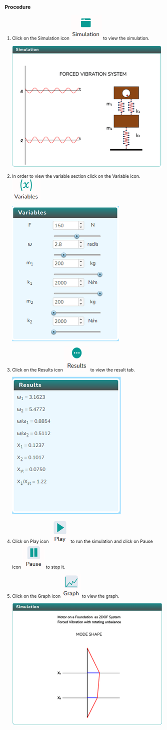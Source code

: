 ### Procedure

1. Click on the Simulation icon <img src="images/simulation.png" alt="Alt text"> to view the simulation.

   ![Alt text](images/cap1.png)

2. In order to view the variable section click on the Variable icon. <img src="images/var1.png" alt="Alt text">

   ![Alt text](images/cap2.png)

3. Click on the Results icon <img src="images/result.png" alt="Alt text" style="height:80px;width:80px;"> to view the result tab.

   ![Alt text](images/cap3.png)

4. Click on Play icon <img src="images/play1.png" alt="Alt text"> to run the simulation and click on Pause icon <img src="images/pause.png" alt="Alt text"> to stop it.

5. Click on the Graph icon <img src="images/graph1.png" alt="Alt text"> to view the graph.

   ![Alt text](images/cap4.png)
